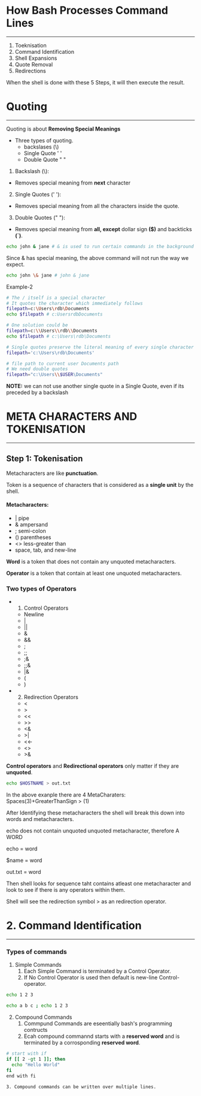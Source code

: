 # How Bash Processes Command Lines
----
1. Toeknisation
2. Command Identification
3. Shell Expansions
4. Quote Removal
5. Redirections

 When the shell is done with these 5 Steps, it will then execute the result.



 # Quoting
 ----
 Quoting is about **Removing Special Meanings**
- Three types of quoting.
  - backslases (\\)
  - Single Quote ' '
  - Double Quote " "

1. Backslash (\\):
  - Removes special meaning from **next** character
2. Single Quotes (' '):
  - Removes special meaning from all the characters inside the quote.
3. Double Quotes  (" "):
  - Removes special meaning from **all, except** dollar sign **($)** and backticks **(`)**.

```bash
echo john & jane # & is used to run certain commands in the background
```

Since & has special meaning, the above command will not run the way we expect.

```bash
echo john \& jane # john & jane
```

Example-2
```bash
# The / itself is a special character
# It quotes the character which immediately follows
filepath=c:\Users\rdb\Documents
echo $filepath # c:UsersrdbDocuments

# One solution could be
filepath=c:\\Users\\rdb\\Documents
echo $filepath # c:\Users\rdb\Documents

# Single quotes preserve the literal meaning of every single character thet contain
filepath='c:\Users\rdb\Documents'

# file path to current user Documents path
# We need double quotes
filepath="c:\Users\\$USER\Documents"

```

**NOTE:** we can not use another single quote in a Single Quote, even if its preceded by a backslash


# META CHARACTERS AND TOKENISATION
----

## Step 1: Tokenisation

Metacharacters are like **punctuation**.

Token is a sequence of characters that is considered as a **single unit** by the shell.

#### Metacharacters: 
- | pipe
- & ampersand
- ; semi-colon
- () parentheses 
- <> less-greater than
- space, tab, and new-line

**Word** is a token that does not contain any unquoted metacharacters.

**Operator** is a token that contain at least one unquoted metacharacters.

### Two types of Operators
- 1. Control Operators
    - Newline
    - |
    - ||
    - &
    - &&
    - ; 
    - ;;
    - ;&
    - ;;&
    - |&
    - (
    - )

- 2. Redirection Operators
    - <
    - \>
    - <<
    - \>\>
    - <&
    - \>|
    - <<-
    - <\>
    - \>&

**Control operators** and **Redirectional operators** only matter if they are **unquoted**.

```bash 
echo $HOSTNAME > out.txt

```
In the above exanple there are 4 MetaCharaters: Spaces(3)+GreaterThanSign > (1)

After Identifying these metacharacters the shell will break this down into words and metacharacters.

echo does not contain unquoted unquoted metacharacter, therefore A WORD

echo = word

$name = word

out.txt = word

Then shell looks for sequence taht contains atleast one metacharacter and look to see if there is any operators within them.

Shell will see the redirection symbol > as an redirection operator.

# 2. Command Identification
----

### Types of commands
1. Simple Commands
   1. Each Simple Command is terminated by a Control Operator.
   2. If No Control Operator is used then default is new-line Control- operator.
```bash
echo 1 2 3

echo a b c ; echo 1 2 3
```
2. Compound Commands
   1. Commpund Commands are eseentially bash's programming contructs
   2. Ecah compound commannd starts with a **reserved word** and is terminated by a corrosponding **reserved word**.
```bash
# start with if
if [[ 2 -gt 1 ]]; then
  echo "Hello World"
fi
end with fi
```
    3. Compound commands can be written over multiple lines.

